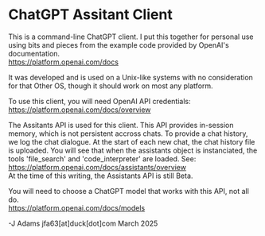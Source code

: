 # ChatGPT Assitant Client
  
  This is a command-line ChatGPT client. I put this together
for personal use using bits and pieces from the example code
provided by OpenAI's documentation.  
https://platform.openai.com/docs  
  
  It was developed and is used on a Unix-like systems with no
consideration for that Other OS, though it should work on
most any platform.  
  
  To use this client, you will need OpenAI API credentials:  
https://platform.openai.com/docs/overview  
  
  The Assitants API is used for this client. This API provides
in-session memory, which is not persistent accross chats. To
provide a chat history, we log the chat dialogue. At the start
of each new chat, the chat history file is uploaded. You will
see that when the assistants object is instanciated, the tools
'file_search' and 'code_interpreter' are loaded. See:  
https://platform.openai.com/docs/assistants/overview  
At the time of this writing, the Assistants API is still Beta.  
  
  You will need to choose a ChatGPT model that works with
this API, not all do.  
https://platform.openai.com/docs/models  
  
-J Adams jfa63[at]duck[dot]com March 2025
